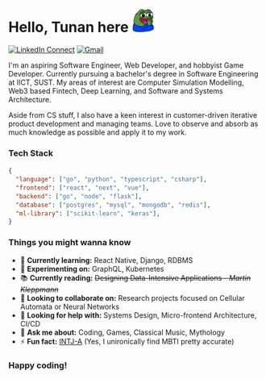 
# Hello, Tunan here    <img src="https://github.com/TahsinTunan/TahsinTunan/blob/main/happy-clap.gif" height="50px" width="50px">

[![LinkedIn Connect](https://img.shields.io/badge/%20-Connect-black?color=222244&labelColor=000000&logo=linkedin&logoColor=f5f7fe)](https://www.linkedin.com/in/tahsintunan/)
[![Gmail](https://img.shields.io/badge/%20-Send%20Mail-black?color=222244&labelColor=000000&logo=gmail&logoColor=f5f7fe)](mailto:tahsintunan@gmail.com?subject=From%20GitHub&&body=Hi,%20there.%20Found%20you%20on%20GitHub!%20Let's%20talk%20about...)

I'm an aspiring Software Engineer, Web Developer, and hobbyist Game Developer. Currently pursuing a bachelor's degree in Software Engineering at IICT, SUST. My areas of interest are Computer Simulation Modelling, Web3 based Fintech, Deep Learning, and Software and Systems Architecture.

Aside from CS stuff, I also have a keen interest in customer-driven iterative product development and managing teams. Love to observe and absorb as much knowledge as possible and apply it to my work.


### Tech Stack

```json
{
  "language": ["go", "python", "typescript", "csharp"],
  "frontend": ["react", "next", "vue"],
  "backend": ["go", "node", "flask"],
  "database": ["postgres", "mysql", "mongodb", "redis"],
  "ml-library": ["scikit-learn", "keras"],
}
```


### Things you might wanna know

<!-- - 🔭 **Currently working on:** ... -->
- 🌱 **Currently learning:** React Native, Django, RDBMS
- 🧪 **Experimenting on:** GraphQL, Kubernetes
- 📚 **Currently reading:** ~~Designing Data-Intensive Applications - _Martin Kleppmann_~~
- 👯 **Looking to collaborate on:** Research projects focused on Cellular Automata or Neural Networks
- 🤔 **Looking for help with:** Systems Design, Micro-frontend Architecture, CI/CD
- 💬 **Ask me about:** Coding, Games, Classical Music, Mythology
- ⚡ **Fun fact:** [INTJ-A](https://www.16personalities.com/intj-personality) (Yes, I unironically find MBTI pretty accurate)


### Happy coding!
